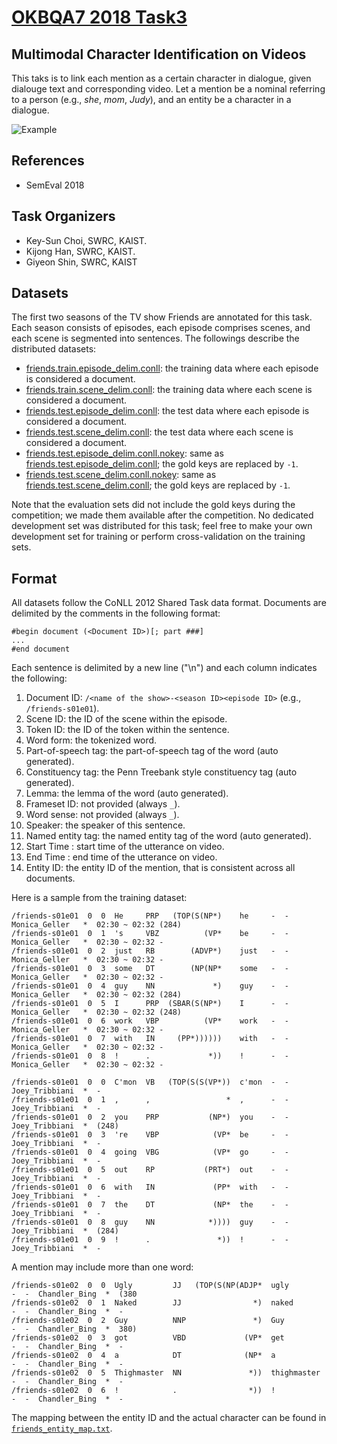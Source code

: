 # [OKBQA7 2018 Task3](http://7.okbqa.org/task/3)

## Multimodal Character Identification on Videos

This taks is to link each mention as a certain character in dialogue, given dialouge text and corresponding video. 
Let a mention be a nominal referring to a person (e.g., *she*, *mom*, *Judy*), and an entity be a character in a dialogue. 

![Example](https://image.ibb.co/h4y2j8/multi_modal_character_identification.png)

## References

* SemEval 2018 

## Task Organizers

* Key-Sun Choi, SWRC, KAIST.
* Kijong Han, SWRC, KAIST.
* Giyeon Shin, SWRC, KAIST

## Datasets

The first two seasons of the TV show Friends are annotated for this task. 
Each season consists of episodes, each episode comprises scenes, and each scene is segmented into sentences. 
The followings describe the distributed datasets:

* [friends.train.episode_delim.conll](dat/friends.train.episode_delim.conll): the training data where each episode is considered a document.
* [friends.train.scene_delim.conll](dat/friends.train.scene_delim.conll): the training data where each scene is considered a document.
* [friends.test.episode_delim.conll](dat/friends.test.episode_delim.conll): the test data where each episode is considered a document.
* [friends.test.scene_delim.conll](dat/friends.test.scene_delim.conll): the test data where each scene is considered a document.
* [friends.test.episode_delim.conll.nokey](dat/friends.test.episode_delim.conll.nokey): same as [friends.test.episode_delim.conll](dat/friends.test.episode_delim.conll); the gold keys are replaced by `-1`.
* [friends.test.scene_delim.conll.nokey](dat/friends.test.scene_delim.conll.nokey): same as [friends.test.scene_delim.conll](dat/friends.test.scene_delim.conll); the gold keys are replaced by `-1`.

Note that the evaluation sets did not include the gold keys during the competition; we made them available after the competition.
No dedicated development set was distributed for this task; feel free to make your own development set for training or perform cross-validation on the training sets.

## Format

All datasets follow the CoNLL 2012 Shared Task data format.
Documents are delimited by the comments in the following format:

```
#begin document (<Document ID>)[; part ###]
...
#end document
```

Each sentence is delimited by a new line ("\n") and each column indicates the following:

1. Document ID: `/<name of the show>-<season ID><episode ID>` (e.g., `/friends-s01e01`).
1. Scene ID: the ID of the scene within the episode.
1. Token ID: the ID of the token within the sentence.
1. Word form: the tokenized word.
1. Part-of-speech tag: the part-of-speech tag of the word (auto generated).
1. Constituency tag: the Penn Treebank style constituency tag (auto generated).
1. Lemma: the lemma of the word (auto generated).
1. Frameset ID: not provided (always `_`).
1. Word sense: not provided (always `_`).
1. Speaker: the speaker of this sentence.
1. Named entity tag: the named entity tag of the word (auto generated).
1. Start Time : start time of the utterance on video.
1. End Time : end time of the utterance on video.
1. Entity ID: the entity ID of the mention, that is consistent across all documents.

Here is a sample from the training dataset:

```
/friends-s01e01  0  0  He     PRP   (TOP(S(NP*)    he     -  -  Monica_Geller   *  02:30 ~ 02:32 (284)
/friends-s01e01  0  1  's     VBZ          (VP*    be     -  -  Monica_Geller   *  02:30 ~ 02:32 -
/friends-s01e01  0  2  just   RB        (ADVP*)    just   -  -  Monica_Geller   *  02:30 ~ 02:32 -
/friends-s01e01  0  3  some   DT        (NP(NP*    some   -  -  Monica_Geller   *  02:30 ~ 02:32 -
/friends-s01e01  0  4  guy    NN             *)    guy    -  -  Monica_Geller   *  02:30 ~ 02:32 (284)
/friends-s01e01  0  5  I      PRP  (SBAR(S(NP*)    I      -  -  Monica_Geller   *  02:30 ~ 02:32 (248)
/friends-s01e01  0  6  work   VBP          (VP*    work   -  -  Monica_Geller   *  02:30 ~ 02:32 -
/friends-s01e01  0  7  with   IN     (PP*))))))    with   -  -  Monica_Geller   *  02:30 ~ 02:32 -
/friends-s01e01  0  8  !      .             *))    !      -  -  Monica_Geller   *  02:30 ~ 02:32 -
```
```
/friends-s01e01  0  0  C'mon  VB   (TOP(S(S(VP*))  c'mon  -  -  Joey_Tribbiani  *  -
/friends-s01e01  0  1  ,      ,                 *  ,      -  -  Joey_Tribbiani  *  -
/friends-s01e01  0  2  you    PRP           (NP*)  you    -  -  Joey_Tribbiani  *  (248)
/friends-s01e01  0  3  're    VBP            (VP*  be     -  -  Joey_Tribbiani  *  -
/friends-s01e01  0  4  going  VBG            (VP*  go     -  -  Joey_Tribbiani  *  -
/friends-s01e01  0  5  out    RP           (PRT*)  out    -  -  Joey_Tribbiani  *  -
/friends-s01e01  0  6  with   IN             (PP*  with   -  -  Joey_Tribbiani  *  -
/friends-s01e01  0  7  the    DT             (NP*  the    -  -  Joey_Tribbiani  *  -
/friends-s01e01  0  8  guy    NN            *))))  guy    -  -  Joey_Tribbiani  *  (284)
/friends-s01e01  0  9  !      .               *))  !      -  -  Joey_Tribbiani  *  -
```

A mention may include more than one word:

```
/friends-s01e02  0  0  Ugly         JJ   (TOP(S(NP(ADJP*  ugly         -  -  Chandler_Bing  *  (380
/friends-s01e02  0  1  Naked        JJ                *)  naked        -  -  Chandler_Bing  *  -
/friends-s01e02  0  2  Guy          NNP               *)  Guy          -  -  Chandler_Bing  *  380)
/friends-s01e02  0  3  got          VBD             (VP*  get          -  -  Chandler_Bing  *  -
/friends-s01e02  0  4  a            DT              (NP*  a            -  -  Chandler_Bing  *  -
/friends-s01e02  0  5  Thighmaster  NN               *))  thighmaster  -  -  Chandler_Bing  *  -
/friends-s01e02  0  6  !            .                *))  !            -  -  Chandler_Bing  *  -
```

The mapping between the entity ID and the actual character can be found in [`friends_entity_map.txt`](dat/friends_entity_map.txt).
